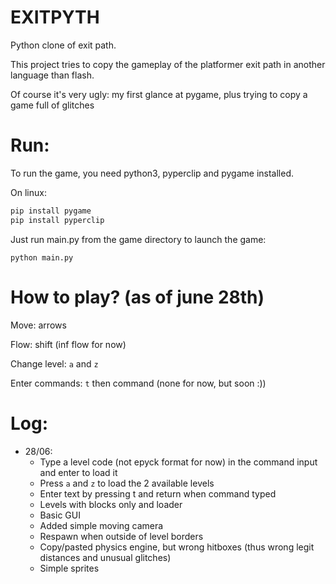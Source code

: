 # EXITPYTH

Python clone of exit path.

This project tries to copy the gameplay of the platformer exit path in another language than flash.

Of course it's very ugly: my first glance at pygame, plus trying to copy a game full of glitches

# Run:

To run the game, you need python3, pyperclip and pygame installed.

On linux: 
```bash
pip install pygame
pip install pyperclip
```


Just run main.py from the game directory to launch the game:

```
python main.py
```

# How to play? (as of june 28th)

Move: arrows

Flow: shift (inf flow for now)

Change level: `a` and `z`

Enter commands: `t` then command (none for now, but soon :)) 

# Log:

- 28/06:
  - Type a level code (not epyck format for now) in the command input and enter to load it
  - Press `a` and `z` to load the 2 available levels
  - Enter text by pressing t and return when command typed
  - Levels with blocks only and loader
  - Basic GUI
  - Added simple moving camera
  - Respawn when outside of level borders
  - Copy/pasted physics engine, but wrong hitboxes (thus wrong legit distances and unusual glitches)
  - Simple sprites